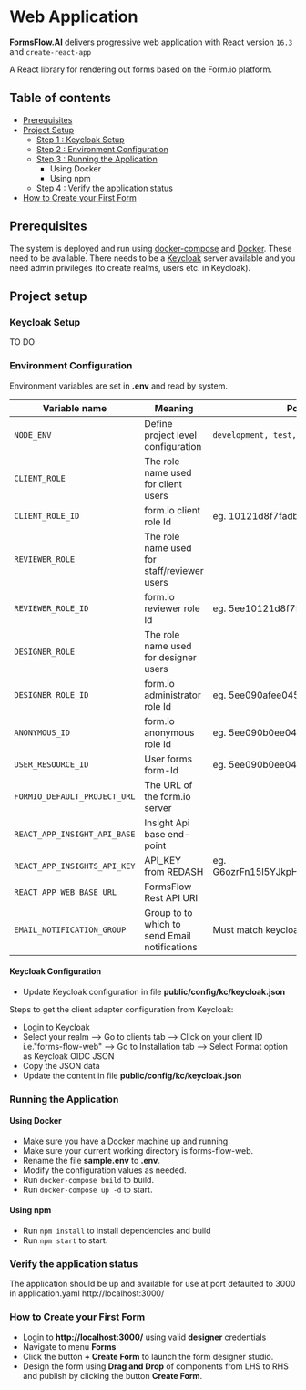 # **Web Application**

**FormsFlow.AI** delivers progressive web application with React version `16.3` and `create-react-app`

A React library for rendering out forms based on the Form.io platform.

## Table of contents
* [Prerequisites](#prerequisites)
* [Project Setup](#project-setup)
  * [Step 1 : Keycloak Setup](#keycloak-setup)
  * [Step 2 : Environment Configuration](#environment-configuration)
  * [Step 3 : Running the Application](#running-the-application)
     * Using Docker
     * Using npm
  * [Step 4 : Verify the application status](#verify-the-application-status)
* [How to Create your First Form](#how-to-create-your-first-form)

## Prerequisites

The system is deployed and run using [docker-compose](https://docker.com) and [Docker](https://docker.com). These need to be available.
There needs to be a [Keycloak](https://www.keycloak.org/) server available and you need admin privileges (to create realms, users etc. in Keycloak).

## Project setup

### Keycloak Setup

TO DO

### Environment Configuration

Environment variables are set in **.env** and read by system.

 Variable name | Meaning | Possible values | Default value |
 --- | --- | --- | ---
 `NODE_ENV`| Define project level configuration | `development, test, production` | `development`
 `CLIENT_ROLE`|	The role name used for client users|| formsflow-client
 `CLIENT_ROLE_ID`|form.io client role Id|eg. 10121d8f7fadb18402a4c|must get the value from form.io resource **/roles**
 `REVIEWER_ROLE`|The role name used for staff/reviewer users||`formsflow-reviewer`
 `REVIEWER_ROLE_ID`|form.io reviewer role Id|eg. 5ee10121d8f7fa03b3402a4d|must get the value from form.io resource **/roles**
 `DESIGNER_ROLE`|The role name used for designer users||`formsflow-designer`
 `DESIGNER_ROLE_ID`|form.io administrator role Id|eg. 5ee090afee045f1597609cae|must get the value from form.io resource **/roles**
 `ANONYMOUS_ID`|form.io anonymous role Id|eg. 5ee090b0ee045f28ad609cb0|must get the value from form.io resource **/roles**
 `USER_RESOURCE_ID`|User forms form-Id|eg. 5ee090b0ee045f51c5609cb1|must get the value from form.io resource **/user**
 `FORMIO_DEFAULT_PROJECT_URL`|The URL of the form.io server||`http://localhost:3001`
 `REACT_APP_INSIGHT_API_BASE`|Insight Api base end-point||`http://localhost:7000`
 `REACT_APP_INSIGHTS_API_KEY`|API_KEY from REDASH|eg. G6ozrFn15l5YJkpHcMZaKOlAhYZxFPhJl5Xr7vQw| must be set to your ReDash API key
 `REACT_APP_WEB_BASE_URL`|FormsFlow Rest API URI||`http://localhost:5000/api`
 `EMAIL_NOTIFICATION_GROUP`|Group to to which to send Email notifications|Must match keycloak group|`formsflow-reviewer`

#### Keycloak Configuration

- Update Keycloak configuration in file **public/config/kc/keycloak.json**

Steps to get the client adapter configuration from Keycloak:
  - Login to Keycloak
  - Select your realm --> Go to clients tab --> Click on your client ID i.e."forms-flow-web" --> Go to Installation tab --> Select Format option as Keycloak OIDC JSON
  - Copy the JSON data
  - Update the content in file **public/config/kc/keycloak.json**

### Running the Application

#### Using Docker
   * Make sure you have a Docker machine up and running.
   * Make sure your current working directory is forms-flow-web.
   * Rename the file **sample.env** to **.env**.
   * Modify the configuration values as needed.
   * Run `docker-compose build` to build.
   * Run `docker-compose up -d` to start.

#### Using npm
   * Run `npm install` to install dependencies and build
   * Run `npm start` to start.

### Verify the application status

   The application should be up and available for use at port defaulted to 3000 in application.yaml http://localhost:3000/

### How to Create your First Form
  * Login to **http://localhost:3000/** using valid **designer** credentials
  * Navigate to menu **Forms**
  * Click the button **+ Create Form** to launch the form designer studio.
  * Design the form using **Drag and Drop** of components from LHS to RHS and publish by clicking the button **Create Form**.



